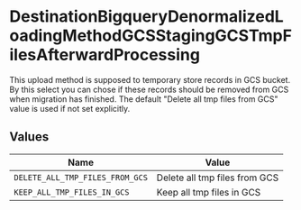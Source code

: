 # DestinationBigqueryDenormalizedLoadingMethodGCSStagingGCSTmpFilesAfterwardProcessing

This upload method is supposed to temporary store records in GCS bucket. By this select you can chose if these records should be removed from GCS when migration has finished. The default "Delete all tmp files from GCS" value is used if not set explicitly.


## Values

| Name                            | Value                           |
| ------------------------------- | ------------------------------- |
| `DELETE_ALL_TMP_FILES_FROM_GCS` | Delete all tmp files from GCS   |
| `KEEP_ALL_TMP_FILES_IN_GCS`     | Keep all tmp files in GCS       |